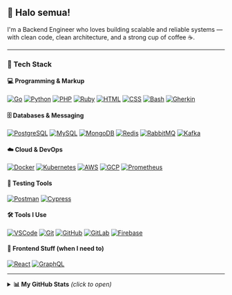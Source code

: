 ## 👋 Halo semua!

I'm a Backend Engineer who loves building scalable and reliable systems — with clean code, clean architecture, and a strong cup of coffee ☕️.

---

### 🚀 Tech Stack

#### 💻 Programming & Markup
[![Go](https://skillicons.dev/icons?i=go)](https://skillicons.dev)
[![Python](https://skillicons.dev/icons?i=python)](https://skillicons.dev)
[![PHP](https://skillicons.dev/icons?i=php)](https://skillicons.dev)
[![Ruby](https://skillicons.dev/icons?i=ruby)](https://skillicons.dev)
[![HTML](https://skillicons.dev/icons?i=html)](https://skillicons.dev)
[![CSS](https://skillicons.dev/icons?i=css)](https://skillicons.dev)
[![Bash](https://skillicons.dev/icons?i=bash)](https://skillicons.dev)
[![Gherkin](https://skillicons.dev/icons?i=gherkin)](https://skillicons.dev)

#### 🗄️ Databases & Messaging
[![PostgreSQL](https://skillicons.dev/icons?i=postgres)](https://skillicons.dev)
[![MySQL](https://skillicons.dev/icons?i=mysql)](https://skillicons.dev)
[![MongoDB](https://skillicons.dev/icons?i=mongodb)](https://skillicons.dev)
[![Redis](https://skillicons.dev/icons?i=redis)](https://skillicons.dev)
[![RabbitMQ](https://skillicons.dev/icons?i=rabbitmq)](https://skillicons.dev)
[![Kafka](https://skillicons.dev/icons?i=kafka)](https://skillicons.dev)

#### ☁️ Cloud & DevOps
[![Docker](https://skillicons.dev/icons?i=docker)](https://skillicons.dev)
[![Kubernetes](https://skillicons.dev/icons?i=kubernetes)](https://skillicons.dev)
[![AWS](https://skillicons.dev/icons?i=aws)](https://skillicons.dev)
[![GCP](https://skillicons.dev/icons?i=gcp)](https://skillicons.dev)
[![Prometheus](https://skillicons.dev/icons?i=prometheus)](https://skillicons.dev)

#### 🧪 Testing Tools
[![Postman](https://skillicons.dev/icons?i=postman)](https://skillicons.dev)
[![Cypress](https://skillicons.dev/icons?i=cypress)](https://skillicons.dev)

#### 🛠️ Tools I Use
[![VSCode](https://skillicons.dev/icons?i=vscode)](https://skillicons.dev)
[![Git](https://skillicons.dev/icons?i=git)](https://skillicons.dev)
[![GitHub](https://skillicons.dev/icons?i=github)](https://skillicons.dev)
[![GitLab](https://skillicons.dev/icons?i=gitlab)](https://skillicons.dev)
[![Firebase](https://skillicons.dev/icons?i=firebase)](https://skillicons.dev)

#### 🎨 Frontend Stuff (when I need to)
[![React](https://skillicons.dev/icons?i=react)](https://skillicons.dev)
[![GraphQL](https://skillicons.dev/icons?i=graphql)](https://skillicons.dev)

---

<details>
<summary><b>📊 My GitHub Stats</b> <i>(click to open)</i></summary>
<br/>
<p align="left">
<a href="https://github.com/riyanathariq">
  <img height="180em" src="https://github-readme-stats-eight-theta.vercel.app/api?username=riyanathariq&show_icons=true&theme=algolia&include_all_commits=true&count_private=true"/>
  <img height="180em" src="https://github-readme-stats-eight-theta.vercel.app/api/top-langs/?username=riyanathariq&layout=compact&langs_count=8&theme=algolia"/>
</a>
</p>
</details>
